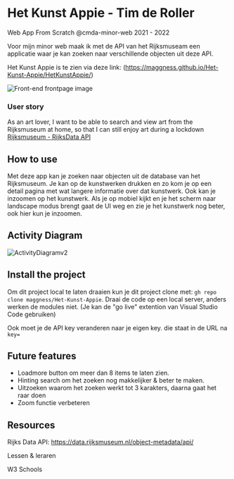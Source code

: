 # Het Kunst Appie - Tim de Roller
Web App From Scratch @cmda-minor-web 2021 - 2022

Voor mijn minor web maak ik met de API van het Rijksmuseam een applicatie waar je kan zoeken naar verschillende objecten uit deze API.

Het Kunst Appie is te zien via deze link: (https://maggness.github.io/Het-Kunst-Appie/HetKunstAppie/)

![Front-end frontpage image](https://user-images.githubusercontent.com/30145681/157264964-a8900826-9802-4eb3-a5a7-f0be3a5e7089.png)

### User story

As an art lover, I want to be able to search and view art from the Rijksmuseum at home, so that I can still enjoy art during a lockdown [Rijksmuseum - RijksData API](https://github.com/cmda-minor-web/web-app-from-scratch-2122/blob/main/course/rijksmuseum.md)

## How to use

Met deze app kan je zoeken naar objecten uit de database van het Rijksmuseum. Je kan op de kunstwerken drukken en zo kom je op een detail pagina met wat langere informatie over dat kunstwerk. Ook kan je inzoomen op het kunstwerk. Als je op mobiel kijkt en je het scherm naar landscape modus brengt gaat de UI weg en zie je het kunstwerk nog beter, ook hier kun je inzoomen.

## Activity Diagram

![ActivityDiagramv2](https://user-images.githubusercontent.com/30145681/157262389-a4c0351b-0c98-4d8f-a094-7c6c11686c94.png)

## Install the project

Om dit project local te laten draaien kun je dit project clone met: `gh repo clone maggness/Het-Kunst-Appie`. Draai de code op een local server, anders werken de modules niet. (Je kan de "go live" extention van Visual Studio Code gebruiken)

Ook moet je de API key veranderen naar je eigen key. die staat in de URL na `key=`

## Future features

- Loadmore button om meer dan 8 items te laten zien.
- Hinting search om het zoeken nog makkelijker & beter te maken.
- Uitzoeken waarom het zoeken werkt tot 3 karakters, daarna gaat het raar doen
- Zoom functie verbeteren

## Resources

Rijks Data API: https://data.rijksmuseum.nl/object-metadata/api/

Lessen & leraren

W3 Schools
